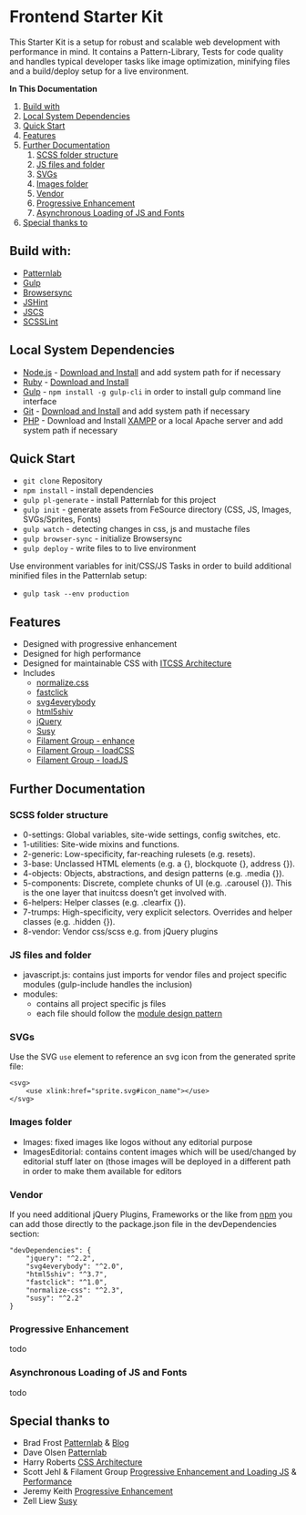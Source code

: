 # Frontend Starter Kit

This Starter Kit is a setup for robust and scalable web development with performance in mind. It contains a
Pattern-Library, Tests for code quality and handles typical developer tasks like image optimization, minifying files
and a build/deploy setup for a live environment.

**In This Documentation**

1. [Build with](#build-with)
2. [Local System Dependencies](#local-system-dependencies)
3. [Quick Start](#quick-start)
4. [Features](#features)
5. [Further Documentation](#further-documentation)
    1. [SCSS folder structure](#scss-folder-structure)
    2. [JS files and folder](#js-files-and-folder)
    3. [SVGs](#svgs)
    4. [Images folder](#images-folder)
    5. [Vendor](#vendor)
    6. [Progressive Enhancement](#progressive-enhancement)
    7. [Asynchronous Loading of JS and Fonts](#asynchronous-loading-of-js-and-fonts)
6. [Special thanks to](#special-thanks-to)


## Build with:

* [Patternlab](http://patternlab.io/)
* [Gulp](http://gulpjs.com/)
* [Browsersync](https://www.browsersync.io/)
* [JSHint](http://jshint.com/)
* [JSCS](http://jscs.info/)
* [SCSSLint](https://github.com/brigade/scss-lint)

## Local System Dependencies
* [Node.js](https://nodejs.org/) - [Download and Install](https://nodejs.org/en/download/) and add system path for if necessary
* [Ruby](https://www.ruby-lang.org/) - [Download and Install](https://www.ruby-lang.org/de/documentation/installation/)
* [Gulp](http://gulpjs.com/) - `npm install -g gulp-cli` in order to install gulp command line interface
* [Git](https://git-scm.com/) - [Download and Install](https://git-scm.com/book/en/v2/Getting-Started-Installing-Git) and add system path if necessary
* [PHP](https://secure.php.net/) - Download and Install [XAMPP](https://www.apachefriends.org/) or a local Apache server and add system path if necessary

## Quick Start

* `git clone` Repository
* `npm install` - install dependencies
* `gulp pl-generate` - install Patternlab for this project
* `gulp init` - generate assets from FeSource directory (CSS, JS, Images, SVGs/Sprites, Fonts)
* `gulp watch` - detecting changes in css, js and mustache files
* `gulp browser-sync` - initialize Browsersync
* `gulp deploy` - write files to to live environment

Use environment variables for init/CSS/JS Tasks in order to build additional minified files in the Patternlab setup:
* `gulp task --env production`

## Features

* Designed with progressive enhancement
* Designed for high performance
* Designed for maintainable CSS with [ITCSS Architecture](http://cssguidelin.es/)
* Includes
   * [normalize.css](http://necolas.github.io/normalize.css/)
   * [fastclick](https://github.com/ftlabs/fastclick)
   * [svg4everybody](https://github.com/jonathantneal/svg4everybody)
   * [html5shiv](https://github.com/aFarkas/html5shiv)
   * [jQuery](https://jquery.com/)
   * [Susy](http://susy.oddbird.net/)
   * [Filament Group - enhance](https://github.com/filamentgroup/enhance)
   * [Filament Group - loadCSS](https://github.com/filamentgroup/loadCSS)
   * [Filament Group - loadJS](https://github.com/filamentgroup/loadJS)


## Further Documentation

### SCSS folder structure

* 0-settings: Global variables, site-wide settings, config switches, etc.
* 1-utilities: Site-wide mixins and functions.
* 2-generic: Low-specificity, far-reaching rulesets (e.g. resets).
* 3-base: Unclassed HTML elements (e.g. a {}, blockquote {}, address {}).
* 4-objects: Objects, abstractions, and design patterns (e.g. .media {}).
* 5-components: Discrete, complete chunks of UI (e.g. .carousel {}). This is the one layer that inuitcss doesn’t get involved with.
* 6-helpers: Helper classes (e.g. .clearfix {}).
* 7-trumps: High-specificity, very explicit selectors. Overrides and helper classes (e.g. .hidden {}).
* 8-vendor: Vendor css/scss e.g. from jQuery plugins

### JS files and folder
* javascript.js: contains just imports for vendor files and project specific modules (gulp-include handles the inclusion)
* modules:
    * contains all project specific js files
    * each file should follow the [module design pattern](https://github.com/NilsWaldowski/module-pattern-bootstrap)

### SVGs
Use the SVG `use` element to reference an svg icon from the generated sprite file:

    <svg>
        <use xlink:href="sprite.svg#icon_name"></use>
    </svg>

### Images folder
* Images: fixed images like logos without any editorial purpose
* ImagesEditorial: contains content images which will be used/changed by editorial stuff later on (those images will
be deployed in a different path in order to make them available for editors

### Vendor
If you need additional jQuery Plugins, Frameworks or the like from [npm](https://www.npmjs.com/) you can add those
directly to the package.json file in the devDependencies section:

    "devDependencies": {
        "jquery": "^2.2",
        "svg4everybody": "^2.0",
        "html5shiv": "^3.7",
        "fastclick": "^1.0",
        "normalize-css": "^2.3",
        "susy": "^2.2"
    }

### Progressive Enhancement
todo

### Asynchronous Loading of JS and Fonts
todo

## Special thanks to

* Brad Frost [Patternlab](http://patternlab.io/) & [Blog](http://bradfrost.com/)
* Dave Olsen [Patternlab](http://patternlab.io/)
* Harry Roberts [CSS Architecture](http://cssguidelin.es/)
* Scott Jehl & Filament Group [Progressive Enhancement and Loading JS](https://github.com/filamentgroup/) & [Performance](https://www.filamentgroup.com/lab/performance-rwd.html)
* Jeremy Keith [Progressive Enhancement](https://vimeo.com/134260131)
* Zell Liew [Susy](http://zellwk.com/blog/a-complete-tutorial-to-susy/)
